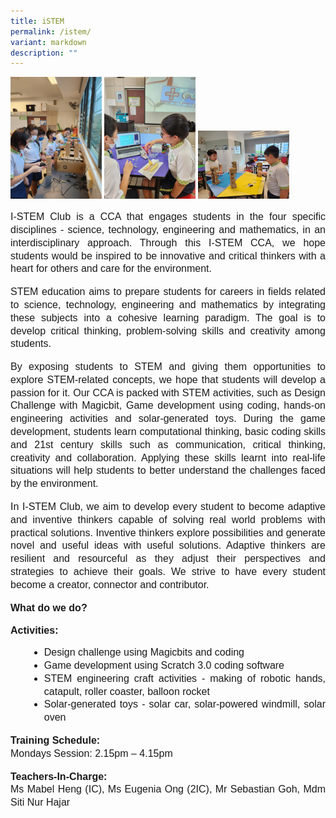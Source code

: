 ```yaml
---
title: iSTEM
permalink: /istem/
variant: markdown
description: ""
---
```

<img style="width:29%" src="/images/istem01.jpg">
<img style="width:29%" src="/images/istem02.jpg">
<img style="width:29%" src="/images/istem03.jpg"><br>

<p style="line-height:1.3;font-size:16px;font-family:Arial;text-align:justify;">I-STEM Club is a CCA that engages students in the four specific disciplines - science, technology, engineering and mathematics, in an interdisciplinary approach. Through this I-STEM CCA, we hope students would be inspired to be innovative and critical thinkers with a heart for others and care for the environment.</p>

<p style="line-height:1.3;font-size:16px;font-family:Arial;text-align:justify;">STEM education aims to prepare students for careers in fields related to science, technology, engineering and mathematics by integrating these subjects into a cohesive learning paradigm. The goal is to develop critical thinking, problem-solving skills and creativity among students.</p>

<p style="line-height:1.3;font-size:16px;font-family:Arial;text-align:justify;">By exposing students to STEM and giving them opportunities to explore STEM-related concepts, we hope that students will develop a passion for it. Our CCA is packed with STEM activities, such as Design Challenge with Magicbit, Game development using coding, hands-on engineering activities and solar-generated toys. During the game development, students learn computational thinking, basic coding skills and 21st century skills such as communication, critical thinking, creativity and collaboration. Applying these skills learnt into real-life situations will help students to better understand the challenges faced by the environment.</p>

<p style="line-height:1.3;font-size:16px;font-family:Arial;text-align:justify;">In I-STEM Club, we aim to develop every student to become adaptive and inventive thinkers capable of solving real world problems with practical solutions. Inventive thinkers explore possibilities and generate novel and useful ideas with useful solutions. Adaptive thinkers are resilient and resourceful as they adjust their perspectives and strategies to achieve their goals. We strive to have every student become a creator, connector and contributor.</p>

<p style="line-height:1.3;font-size:16px;font-family:Arial;text-align:justify;"><b>What do we do?</b></p>

<p><b style="line-height:1.3;font-size:16px;font-family:Arial;text-align:justify;">Activities:</b><br>
</p><ul style="list-style-type:disc;">
<li style="line-height:1.3;font-size:16px;font-family:Arial;text-align:justify;margin-left:30px;">Design challenge using Magicbits and coding</li>
<li style="line-height:1.3;font-size:16px;font-family:Arial;text-align:justify;margin-left:30px;">Game development using Scratch 3.0 coding software</li>
<li style="line-height:1.3;font-size:16px;font-family:Arial;text-align:justify;margin-left:30px;">STEM engineering craft activities - making of robotic hands, catapult, roller coaster, balloon rocket</li>
<li style="line-height:1.3;font-size:16px;font-family:Arial;text-align:justify;margin-left:30px;">Solar-generated toys - solar car, solar-powered windmill, solar oven</li></ul><p></p>

<p style="line-height:1.3;font-size:16px;font-family:Arial;text-align:justify;"><b style="line-height:1.3;font-size:16px;font-family:Arial;text-align:justify;">Training Schedule:</b><br>
Mondays Session: 2.15pm – 4.15pm</p>

<p style="line-height:1.3;font-size:16px;font-family:Arial;text-align:justify;"><b style="line-height:1.3;font-size:16px;font-family:Arial;text-align:justify;">Teachers-In-Charge:</b><br>
Ms Mabel Heng (IC), Ms Eugenia Ong (2IC), Mr Sebastian Goh, Mdm Siti Nur Hajar</p>